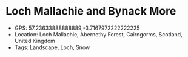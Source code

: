 # Loch Mallachie and Bynack More

- GPS: 57.23633888888889,-3.7167972222222225
- Location: Loch Mallachie, Abernethy Forest, Cairngorms, Scotland, United Kingdom
- Tags: Landscape, Loch, Snow
